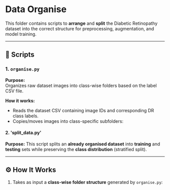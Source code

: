 # Data Organise

This folder contains scripts to **arrange** and **split** the Diabetic Retinopathy dataset into the correct structure for preprocessing, augmentation, and model training.

---

## 📜 Scripts

### 1. `organise.py`
**Purpose:**  
Organizes raw dataset images into class-wise folders based on the label CSV file.

**How it works:**
- Reads the dataset CSV containing image IDs and corresponding DR class labels.
- Copies/moves images into class-specific subfolders:

#### 2. 'split_data.py'

**Purpose:**
This script splits an **already organised dataset** into **training** and **testing** sets while preserving the **class distribution** (stratified split).

---

## ⚙️ How It Works
1. Takes as input a **class-wise folder structure** generated by `organise.py`:
